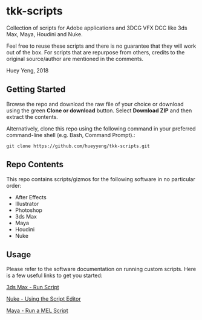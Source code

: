 # tkk-scripts

Collection of scripts for Adobe applications and 3DCG VFX DCC like 3ds Max, Maya, Houdini and Nuke.

Feel free to reuse these scripts and there is no guarantee that they will work out of the box. For scripts that are repurpose from others, credits to the original source/author are mentioned in the comments.

Huey Yeng, 2018

## Getting Started

Browse the repo and download the raw file of your choice or download using the green **Clone or download** button. Select **Download ZIP** and then extract the contents.

Alternatively, clone this repo using the following command in your preferred command-line shell (e.g. Bash, Command Prompt).:
```
git clone https://github.com/hueyyeng/tkk-scripts.git
```


## Repo Contents
This repo contains scripts/gizmos for the following software in no particular order:
- After Effects
- Illustrator
- Photoshop
- 3ds Max
- Maya
- Houdini
- Nuke 

## Usage
Please refer to the software documentation on running custom scripts. Here is a few useful links to get you started:

[3ds Max - Run Script](https://knowledge.autodesk.com/support/3ds-max/learn-explore/caas/CloudHelp/cloudhelp/2017/ENU/3DSMax/files/GUID-9AE37152-B6D3-473E-9490-DFFC62BDB005-htm.html)

[Nuke - Using the Script Editor](https://learn.foundry.com/nuke/content/comp_environment/script_editor/using_script_editor.html)

[Maya - Run a MEL Script](https://knowledge.autodesk.com/support/maya/learn-explore/caas/CloudHelp/cloudhelp/2016/ENU/Maya/files/GUID-CC1F219D-74F8-42FF-AEF4-17C9D7F0538E-htm.html)
